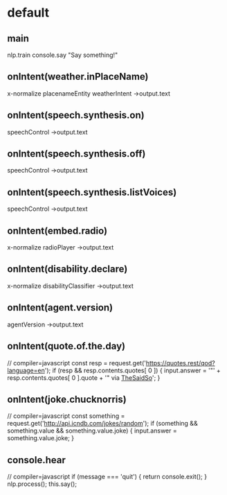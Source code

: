 # default

## main
nlp.train
console.say "Say something!"

## onIntent(weather.inPlaceName)
x-normalize
placenameEntity
weatherIntent
->output.text

## onIntent(speech.synthesis.on)
speechControl
->output.text

## onIntent(speech.synthesis.off)
speechControl
->output.text

## onIntent(speech.synthesis.listVoices)
speechControl
->output.text

## onIntent(embed.radio)
x-normalize
radioPlayer
->output.text

## onIntent(disability.declare)
x-normalize
disabilityClassifier
->output.text

## onIntent(agent.version)
agentVersion
->output.text

## onIntent(quote.of.the.day)
// compiler=javascript
const resp = request.get('https://quotes.rest/qod?language=en');
if (resp && resp.contents.quotes[ 0 ]) {
  input.answer = '"' + resp.contents.quotes[ 0 ].quote + '" via [TheSaidSo](https://theysaidso.com)';
}

## onIntent(joke.chucknorris)
// compiler=javascript
const something = request.get('http://api.icndb.com/jokes/random');
if (something && something.value && something.value.joke) {
  input.answer = something.value.joke;
}

## console.hear
// compiler=javascript
if (message === 'quit') {
  return console.exit();
}
nlp.process();
this.say();
